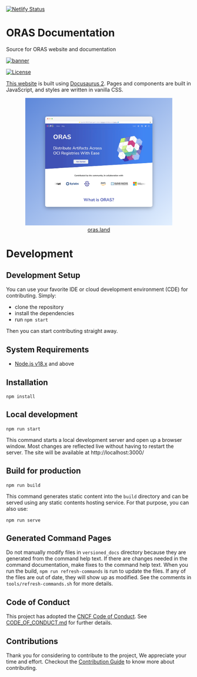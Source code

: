 [![Netlify Status](https://api.netlify.com/api/v1/badges/db61db6e-a953-4b02-b5fb-7f04f018b9d8/deploy-status)](https://app.netlify.com/sites/oras-project/deploys)

# ORAS Documentation

Source for ORAS website and documentation

<p align="left">
<a href="https://oras.land/"><img src="https://oras.land/img/oras.svg" alt="banner" width="100px"></a>
</p>

[![License](https://img.shields.io/badge/License-Apache_2.0-blue.svg)](https://opensource.org/licenses/Apache-2.0)

[This website](https://oras.land/) is built using [Docusaurus 2](https://v2.docusaurus.io/). Pages and components are built in JavaScript, and styles are written in vanilla CSS.

<div align="center">
  <a href="https://oras.land/">
    <img src=".github/preview.png" width="400" />
  </a>
</div>
<div align="center">
  <a href="https://oras.land/">
    oras.land
  </a>
</div>

# Development

## Development Setup

You can use your favorite IDE or cloud development environment (CDE) for contributing. Simply:

-   clone the repository
-   install the dependencies
-   run `npm start`

Then you can start contributing straight away.

## System Requirements

-   [Node.js v18.x](https://nodejs.org/en/download/) and above

## Installation

```script
npm install
```

## Local development

```script
npm run start
```

This command starts a local development server and open up a browser window.
Most changes are reflected live without having to restart the server.
The site will be available at http://localhost:3000/

## Build for production

```script
npm run build
```

This command generates static content into the `build` directory and can be
served using any static contents hosting service. For that purpose, you can also
use:

```script
npm run serve
```

## Generated Command Pages

Do not manually modify files in `versioned_docs` directory because they are generated from the command help text.
If there are changes needed in the command documentation, make fixes to the command help text.
When you run the build, `npm run refresh-commands` is run to update the files.
If any of the files are out of date, they will show up as modified.
See the comments in `tools/refresh-commands.sh` for more details.

## Code of Conduct

This project has adopted the [CNCF Code of Conduct](https://github.com/cncf/foundation/blob/master/code-of-conduct.md). See [CODE_OF_CONDUCT.md](CODE_OF_CONDUCT.md) for further details.

## Contributions

Thank you for considering to contribute to the project, We appreciate your time and effort. Checkout the [Contribution Guide](https://oras.land/docs/community/contributing_guide) to know more about contributing.
